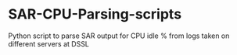 # SAR-CPU-Parsing-scripts
Python script to parse SAR output for CPU idle % from logs taken on different servers at DSSL
